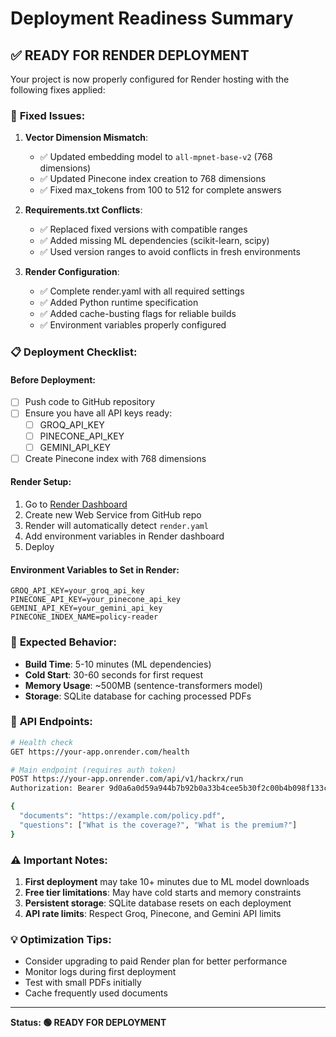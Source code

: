 # Deployment Readiness Summary

## ✅ READY FOR RENDER DEPLOYMENT

Your project is now properly configured for Render hosting with the following fixes applied:

### 🔧 **Fixed Issues:**

1. **Vector Dimension Mismatch**: 
   - ✅ Updated embedding model to `all-mpnet-base-v2` (768 dimensions)
   - ✅ Updated Pinecone index creation to 768 dimensions
   - ✅ Fixed max_tokens from 100 to 512 for complete answers

2. **Requirements.txt Conflicts**:
   - ✅ Replaced fixed versions with compatible ranges
   - ✅ Added missing ML dependencies (scikit-learn, scipy)
   - ✅ Used version ranges to avoid conflicts in fresh environments

3. **Render Configuration**:
   - ✅ Complete render.yaml with all required settings
   - ✅ Added Python runtime specification
   - ✅ Added cache-busting flags for reliable builds
   - ✅ Environment variables properly configured

### 📋 **Deployment Checklist:**

#### Before Deployment:
- [ ] Push code to GitHub repository
- [ ] Ensure you have all API keys ready:
  - [ ] GROQ_API_KEY
  - [ ] PINECONE_API_KEY  
  - [ ] GEMINI_API_KEY
- [ ] Create Pinecone index with 768 dimensions

#### Render Setup:
1. Go to [Render Dashboard](https://dashboard.render.com)
2. Create new Web Service from GitHub repo
3. Render will automatically detect `render.yaml`
4. Add environment variables in Render dashboard
5. Deploy

#### Environment Variables to Set in Render:
```
GROQ_API_KEY=your_groq_api_key
PINECONE_API_KEY=your_pinecone_api_key
GEMINI_API_KEY=your_gemini_api_key
PINECONE_INDEX_NAME=policy-reader
```

### 🚀 **Expected Behavior:**

- **Build Time**: 5-10 minutes (ML dependencies)
- **Cold Start**: 30-60 seconds for first request
- **Memory Usage**: ~500MB (sentence-transformers model)
- **Storage**: SQLite database for caching processed PDFs

### 🔗 **API Endpoints:**

```bash
# Health check
GET https://your-app.onrender.com/health

# Main endpoint (requires auth token)
POST https://your-app.onrender.com/api/v1/hackrx/run
Authorization: Bearer 9d0a6a0d59a944b7b92b0a33b4cee5b30f2c00b4b098f133cfd1e36a90ada7d1

{
  "documents": "https://example.com/policy.pdf",
  "questions": ["What is the coverage?", "What is the premium?"]
}
```

### ⚠️ **Important Notes:**

1. **First deployment** may take 10+ minutes due to ML model downloads
2. **Free tier limitations**: May have cold starts and memory constraints
3. **Persistent storage**: SQLite database resets on each deployment
4. **API rate limits**: Respect Groq, Pinecone, and Gemini API limits

### 💡 **Optimization Tips:**

- Consider upgrading to paid Render plan for better performance
- Monitor logs during first deployment
- Test with small PDFs initially
- Cache frequently used documents

---

**Status: 🟢 READY FOR DEPLOYMENT**
